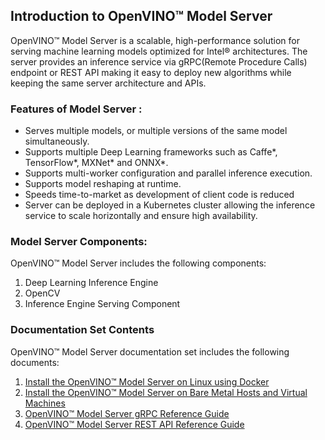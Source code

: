 ## Introduction to OpenVINO™ Model Server

OpenVINO™ Model Server is a scalable, high-performance solution for serving machine learning models optimized for Intel® architectures. The server provides an inference service via gRPC(Remote Procedure Calls) endpoint or REST API  making it easy to deploy new algorithms while keeping the same server architecture and APIs.

### Features of Model Server :

* Serves multiple models, or multiple versions of the same model simultaneously.
* Supports multiple Deep Learning frameworks such as Caffe*, TensorFlow*, MXNet* and ONNX*.
* Supports multi-worker configuration and parallel inference execution.
* Supports model reshaping at runtime.
* Speeds time-to-market as development of client code is reduced
* Server can be deployed in a Kubernetes cluster allowing the inference service to scale horizontally and ensure high availability.

### Model Server Components:
OpenVINO™ Model Server includes the following components:

1. Deep Learning Inference Engine
2. OpenCV 
3. Inference Engine Serving Component

### Documentation Set Contents
OpenVINO™ Model Server documentation set includes the following documents:

1. [Install the OpenVINO™ Model Server on Linux using Docker](./Installations_Linux_Docker.md)
2. [Install the  OpenVINO™ Model Server on Bare Metal Hosts and Virtual Machines](./\ModelServerVMInstallation.md)
3. [OpenVINO™ Model Server gRPC Reference Guide](./gRPC_APIRefGuide.md)
4. [OpenVINO™ Model Server REST API Reference Guide](./ModelServerRESTAPI.md)



